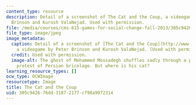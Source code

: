 ```yaml
---
content_type: resource
description: Detail of a screenshot of The Cat and the Coup, a videogame by Peter
  Brinson and Kurosh ValaNejad. Used with permission.
file: /media/courses/cms-615-games-for-social-change-fall-2013/305c942676dd31872177cf98a9972314_cms-615f13.jpg
file_type: image/jpeg
image_metadata:
  caption: Detail of a screenshot of [The Cat and the Coup](http://www.thecatandthecoup.com/),
    a videogame by Peter Brinson and Kurosh ValaNejad. (Used with permission.)
  credit: Used with permission.
  image-alt: The ghost of Mohammed Mossadegh shuffles sadly through a phantasmagoric
    protest of Persian bricolage. But where is his cat?
learning_resource_types: []
ocw_type: OCWImage
resourcetype: Image
title: The Cat and the Coup
uid: 305c9426-76dd-3187-2177-cf98a9972314
---
```

